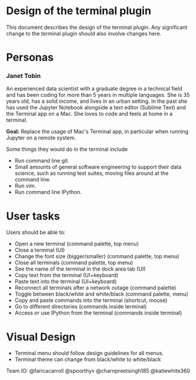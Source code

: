 # Design of the terminal plugin

This document describes the design of the terminal plugin. Any significant change to the terminal plugin should also involve changes here.

# Personas

### Janet Tobin

An experienced data scientist with a graduate degree in a technical field and has been coding for more than 5 years in multiple languages. She is 35 years old, has a solid income, and lives in an urban setting. In the past she has used the Jupyter Notebook alongside a text editor (Sublime Text) and the Terminal app on a Mac. She loves to code and feels at home in a terminal.

**Goal:** Replace the usage of Mac's Terminal app, in particular when running Jupyter on a remote system.

Some things they would do in the terminal include

- Run command line git.
- Small amounts of general software engineering to support their data science, such as running test suites, moving files around at the command line.
- Run vim.
- Run command line IPython.

# User tasks

Users should be able to:

- Open a new terminal (command palette, top menu)
- Close a terminal (UI)
- Change the font size (bigger/smaller) (command palette, top menu)
- Close all terminals (command palette, top menu)
- See the name of the terminal in the dock area tab (UI)
- Copy text from the terminal (UI+keyboard)
- Paste text into the terminal (UI+keyboard)
- Reconnect all terminals after a network outage (command palette)
- Toggle between black/white and white/black (command palette, menu)
- Copy and paste commands into the terminal (shortcut, mouse)
- Go to different directories (commands inside terminal)
- Access or use IPython from the terminal (commands inside terminal)

# Visual Design

- Terminal menu should follow design guidelines for all menus.
- Terminal theme can change from black/white to white/black

Team IO: @faricacarroll @spoorthyv @charnpreetsingh185 @katiewhite360

